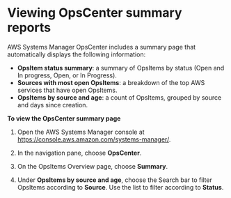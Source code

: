 # Viewing OpsCenter summary reports<a name="OpsCenter-reports"></a>

AWS Systems Manager OpsCenter includes a summary page that automatically displays the following information:
+ **OpsItem status summary**: a summary of OpsItems by status \(Open and In progress, Open, or In Progress\)\.
+ **Sources with most open OpsItems**: a breakdown of the top AWS services that have open OpsItems\.
+ **OpsItems by source and age**: a count of OpsItems, grouped by source and days since creation\.

**To view the OpsCenter summary page**

1. Open the AWS Systems Manager console at [https://console\.aws\.amazon\.com/systems\-manager/](https://console.aws.amazon.com/systems-manager/)\.

1. In the navigation pane, choose **OpsCenter**\.

1. On the OpsItems Overview page, choose **Summary**\.

1. Under **OpsItems by source and age**, choose the Search bar to filter OpsItems according to **Source**\. Use the list to filter according to **Status**\.